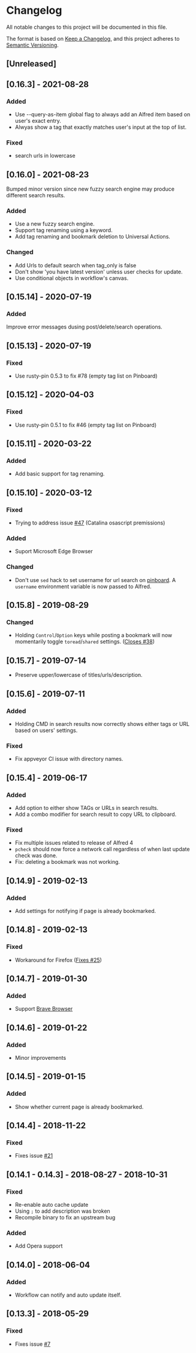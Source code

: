 # Changelog
All notable changes to this project will be documented in this file.

The format is based on [Keep a Changelog](https://keepachangelog.com/en/1.0.0/),
and this project adheres to [Semantic Versioning](https://semver.org/spec/v2.0.0.html).

## [Unreleased]

## [0.16.3] - 2021-08-28
### Added
- Use --query-as-item global flag to always add an Alfred item based on user's exact entry.
- Alwyas show a tag that exactly matches user's input at the top of list.
### Fixed
- search urls in lowercase

## [0.16.0] - 2021-08-23
Bumped minor version since new fuzzy search engine may produce different search results.

### Added
- Use a new fuzzy search engine.
- Support tag renaming using a keyword.
- Add tag renaming and bookmark deletion to Universal Actions.

### Changed
- Add Urls to default search when tag_only is false
- Don't show 'you have latest version' unless user checks for update.
- Use conditional objects in workflow's canvas.

## [0.15.14] - 2020-07-19
### Added
Improve error messages dusing post/delete/search operations.

## [0.15.13] - 2020-07-19
### Fixed
- Use rusty-pin 0.5.3 to fix #78 (empty tag list on Pinboard)

## [0.15.12] - 2020-04-03
### Fixed
- Use rusty-pin 0.5.1 to fix #46 (empty tag list on Pinboard)

## [0.15.11] - 2020-03-22
### Added
- Add basic support for tag renaming.

## [0.15.10] - 2020-03-12
### Fixed
- Trying to address issue [#47](https://github.com/spamwax/alfred-pinboard-rs/issues/47) (Catalina osascript premissions)
### Added
- Suport Microsoft Edge Browser
### Changed
- Don't use `sed` hack to set username for url search on [pinboard](https://pinboard.in). A `username` environment variable is now passed to Alfred.

## [0.15.8] - 2019-08-29
### Changed
- Holding `Control`/`Option` keys while posting a bookmark will now momentarily toggle `toread`/`shared` settings. ([Closes #38](https://github.com/spamwax/alfred-pinboard-rs/issues/38)) 

## [0.15.7] - 2019-07-14
- Preserve upper/lowercase of titles/urls/description.

## [0.15.6] - 2019-07-11
### Added
- Holding CMD in search results now correctly shows either tags or URL based on users' settings.
### Fixed
- Fix appveyor CI issue with directory names.

## [0.15.4] - 2019-06-17
### Added
- Add option to either show TAGs or URLs in search results.
- Add a combo modifier for search result to copy URL to clipboard.
### Fixed
- Fix multiple issues related to release of Alfred 4
- `pcheck` should now force a network call regardless of when last update check was done.
- Fix: deleting a bookmark was not working.

## [0.14.9] - 2019-02-13
### Added
- Add settings for notifying if page is already bookmarked.

## [0.14.8] - 2019-02-13
### Fixed
- Workaround for Firefox ([Fixes #25](https://github.com/spamwax/alfred-pinboard-rs/issues/25))

## [0.14.7] - 2019-01-30
### Added
- Support [Brave Browser](brave.com)

## [0.14.6] - 2019-01-22
### Added
- Minor improvements

## [0.14.5] - 2019-01-15
### Added
- Show whether current page is already bookmarked.

## [0.14.4] - 2018-11-22
### Fixed
- Fixes issue [#21](https://github.com/spamwax/alfred-pinboard-rs/issues/21)

## [0.14.1 - 0.14.3] - 2018-08-27 - 2018-10-31
### Fixed
- Re-enable auto cache update
- Using `;` to add description was broken
- Recompile binary to fix an upstream bug

### Added
- Add Opera support

## [0.14.0] - 2018-06-04
### Added
- Workflow can notify and auto update itself.

## [0.13.3] - 2018-05-29
### Fixed
- Fixes issue [#7](https://github.com/spamwax/alfred-pinboard-rs/issues/7)
